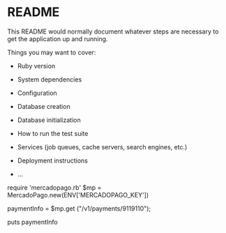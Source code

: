 # README

This README would normally document whatever steps are necessary to get the
application up and running.

Things you may want to cover:

* Ruby version

* System dependencies

* Configuration

* Database creation

* Database initialization

* How to run the test suite

* Services (job queues, cache servers, search engines, etc.)

* Deployment instructions

* ...


require 'mercadopago.rb'
$mp = MercadoPago.new(ENV['MERCADOPAGO_KEY'])


paymentInfo = $mp.get ("/v1/payments/9119110");

puts paymentInfo
